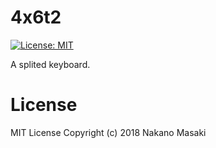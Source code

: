 # 4x6t2
[![License: MIT](https://img.shields.io/badge/License-MIT-yellow.svg)](https://opensource.org/licenses/MIT)

A splited keyboard.
# License
MIT License 
Copyright (c) 2018 Nakano Masaki
